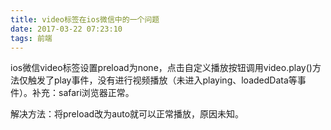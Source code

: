 ```yaml
---
title: video标签在ios微信中的一个问题
date: 2017-03-22 07:23:10
tags: 前端
---
```

ios微信video标签设置preload为none，点击自定义播放按钮调用video.play()方法仅触发了play事件，没有进行视频播放（未进入playing、loadedData等事件）。补充：safari浏览器正常。

<!-- more -->

解决方法：将preload改为auto就可以正常播放，原因未知。
